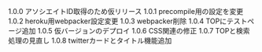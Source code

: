 1.0.0 アソシエイトID取得のため仮リリース
1.0.1 precompile用の設定を変更
1.0.2 heroku用webpacker設定変更
1.0.3 webpacker削除
1.0.4 TOPにテストページ追加
1.0.5 仮バージョンのデプロイ
1.0.6 CSS関連の修正
1.0.7 TOPと検索処理の見直し
1.0.8 twitterカードとタイトル機能追加
